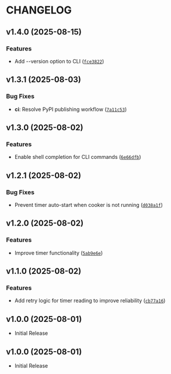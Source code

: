 # CHANGELOG

<!-- version list -->

## v1.4.0 (2025-08-15)

### Features

- Add --version option to CLI
  ([`fce3822`](https://github.com/matonb/anovable/commit/fce3822c9c79058e14b10c7bb97d8c3f9914f0cb))


## v1.3.1 (2025-08-03)

### Bug Fixes

- **ci**: Resolve PyPI publishing workflow
  ([`7a11c53`](https://github.com/matonb/anovable/commit/7a11c53a73d8b943439ec4b7f0f5c95ffd7bda73))


## v1.3.0 (2025-08-02)

### Features

- Enable shell completion for CLI commands
  ([`6e66dfb`](https://github.com/matonb/anovable/commit/6e66dfbb6a15ae48950854e0d43550bf294aeb31))


## v1.2.1 (2025-08-02)

### Bug Fixes

- Prevent timer auto-start when cooker is not running
  ([`d038a1f`](https://github.com/matonb/anovable/commit/d038a1f70bdc49576cab46e3d2979c42ea8f8285))


## v1.2.0 (2025-08-02)

### Features

- Improve timer functionality
  ([`5ab9e6e`](https://github.com/matonb/anovable/commit/5ab9e6ebad9e3dd6c95e557a7eb80c897a5db1d5))


## v1.1.0 (2025-08-02)

### Features

- Add retry logic for timer reading to improve reliability
  ([`cb77a16`](https://github.com/matonb/anovable/commit/cb77a16404380610dd9140b267c34bba63136ce4))


## v1.0.0 (2025-08-01)

- Initial Release

## v1.0.0 (2025-08-01)

- Initial Release
